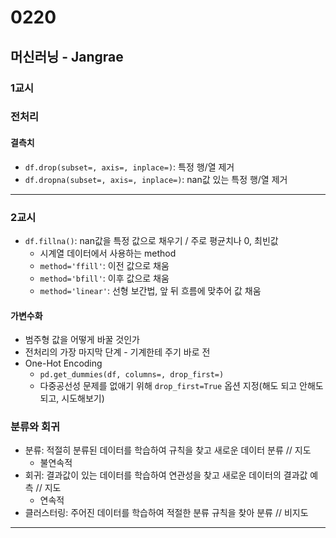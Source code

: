 # 0220

## 머신러닝 - Jangrae

### 1교시

### 전처리
#### 결측치
- ``df.drop(subset=, axis=, inplace=)``: 특정 행/열 제거
- ``df.dropna(subset=, axis=, inplace=)``: nan값 있는 특정 행/열 제거
---
### 2교시
- ``df.fillna()``: nan값을 특정 값으로 채우기 / 주로 평균치나 0, 최빈값
    - 시계열 데이터에서 사용하는 method
    - `method='ffill'`: 이전 값으로 채움
    - `method='bfill'`: 이후 값으로 채움
    - `method='linear'`: 선형 보간법, 앞 뒤 흐름에 맞추어 값 채움

#### 가변수화
- 범주형 값을 어떻게 바꿀 것인가
- 전처리의 가장 마지막 단계 - 기계한테 주기 바로 전
- One-Hot Encoding
    - ``pd.get_dummies(df, columns=, drop_first=)``
    - 다중공선성 문제를 없애기 위해 ``drop_first=True`` 옵션 지정(해도 되고 안해도 되고, 시도해보기)

### 분류와 회귀
- 분류: 적절히 분류된 데이터를 학습하여 규칙을 찾고 새로운 데이터 분류 // 지도
    - 불연속적
- 회귀: 결과값이 있는 데이터를 학습하여 연관성을 찾고 새로운 데이터의 결과값 예측 // 지도
    - 연속적
- 클러스터링: 주어진 데이터를 학습하여 적절한 분류 규칙을 찾아 분류 // 비지도
---

